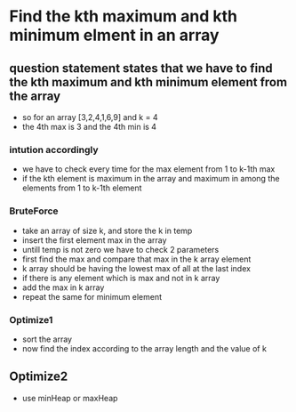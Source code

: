 # Find the kth maximum and kth minimum elment in an array
## question statement states that we have to find the kth maximum and kth minimum element from the array
- so for an array [3,2,4,1,6,9] and k = 4
- the 4th max is 3 and the 4th min is 4

### intution accordingly
- we have to check every time for the max element from 1 to k-1th max 
- if the kth element is maximum in the array and maximum in among the elements from 1 to k-1th element

### BruteForce
- take an array of size k, and store the k in temp
- insert the first element max in the array
- untill temp is not zero we have to check 2 parameters
- first find the max and compare that max in the k array element 
- k array should be having the lowest max of all at the last index
- if there is any element which is max and not in k array
- add the max in k array
- repeat the same for minimum element

### Optimize1
- sort the array
- now find the index according to the array length and the value of k

## Optimize2
- use minHeap or maxHeap